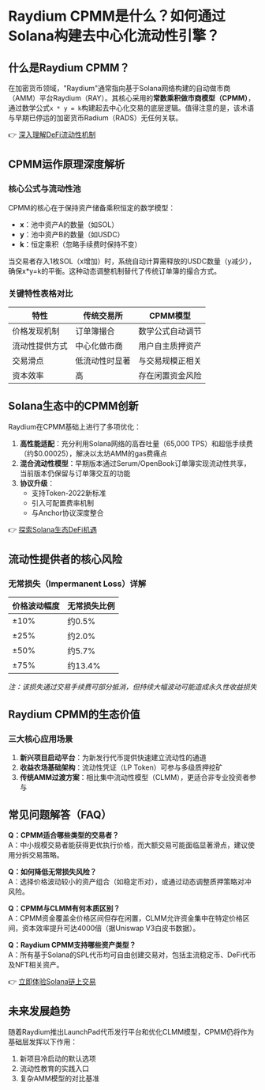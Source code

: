 # Raydium CPMM是什么？如何通过Solana构建去中心化流动性引擎？

## 什么是Raydium CPMM？

在加密货币领域，"Raydium"通常指向基于Solana网络构建的自动做市商（AMM）平台Raydium（RAY）。其核心采用的**常数乘积做市商模型（CPMM）**，通过数学公式`x * y = k`构建起去中心化交易的底层逻辑。值得注意的是，该术语与早期已停运的加密货币Radium（RADS）无任何关联。

👉 [深入理解DeFi流动性机制](https://bit.ly/okx_welcome)

## CPMM运作原理深度解析

### 核心公式与流动性池
CPMM的核心在于保持资产储备乘积恒定的数学模型：
- **x**：池中资产A的数量（如SOL）
- **y**：池中资产B的数量（如USDC）
- **k**：恒定乘积（忽略手续费时保持不变）

当交易者存入1枚SOL（x增加）时，系统自动计算需释放的USDC数量（y减少），确保x*y=k的平衡。这种动态调整机制替代了传统订单簿的撮合方式。

### 关键特性表格对比

| 特性            | 传统交易所       | CPMM模型           |
|-----------------|------------------|--------------------|
| 价格发现机制    | 订单簿撮合       | 数学公式自动调节   |
| 流动性提供方式  | 中心化做市商     | 用户自主质押资产   |
| 交易滑点        | 低流动性时显著   | 与交易规模正相关   |
| 资本效率        | 高               | 存在闲置资金风险   |

## Solana生态中的CPMM创新

Raydium在CPMM基础上进行了多项优化：
1. **高性能适配**：充分利用Solana网络的高吞吐量（65,000 TPS）和超低手续费（约$0.00025），解决以太坊AMM的gas费痛点
2. **混合流动性模型**：早期版本通过Serum/OpenBook订单簿实现流动性共享，当前版本仍保留与订单簿交互的功能
3. **协议升级**：
   - 支持Token-2022新标准
   - 引入可配置费率机制
   - 与Anchor协议深度整合

👉 [探索Solana生态DeFi机遇](https://bit.ly/okx_welcome)

## 流动性提供者的核心风险

### 无常损失（Impermanent Loss）详解

| 价格波动幅度 | 无常损失比例 |
|--------------|--------------|
| ±10%         | 约0.5%       |
| ±25%         | 约2.0%       |
| ±50%         | 约5.7%       |
| ±75%         | 约13.4%      |

*注：该损失通过交易手续费可部分抵消，但持续大幅波动可能造成永久性收益损失*

## Raydium CPMM的生态价值

### 三大核心应用场景
1. **新兴项目启动平台**：为新发行代币提供快速建立流动性的通道
2. **收益农场基础架构**：流动性凭证（LP Token）可参与多级质押挖矿
3. **传统AMM过渡方案**：相比集中流动性模型（CLMM），更适合非专业投资者参与

## 常见问题解答（FAQ）

**Q：CPMM适合哪些类型的交易者？**  
A：中小规模交易者能获得更优执行价格，而大额交易可能面临显著滑点，建议使用分拆交易策略。

**Q：如何降低无常损失风险？**  
A：选择价格波动较小的资产组合（如稳定币对），或通过动态调整质押策略对冲风险。

**Q：CPMM与CLMM有何本质区别？**  
A：CPMM资金覆盖全价格区间但存在闲置，CLMM允许资金集中在特定价格区间，资本效率提升可达4000倍（据Uniswap V3白皮书数据）。

**Q：Raydium CPMM支持哪些资产类型？**  
A：所有基于Solana的SPL代币均可自由创建交易对，包括主流稳定币、DeFi代币及NFT相关资产。

👉 [立即体验Solana链上交易](https://bit.ly/okx_welcome)

## 未来发展趋势

随着Raydium推出LaunchPad代币发行平台和优化CLMM模型，CPMM仍将作为基础层发挥以下作用：
1. 新项目冷启动的默认选项
2. 流动性教育的实践入口
3. 复杂AMM模型的对比基准
